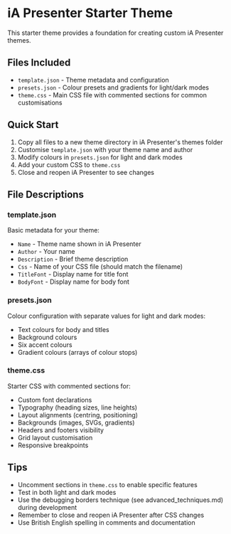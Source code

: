 # iA Presenter Starter Theme

This starter theme provides a foundation for creating custom iA Presenter themes.

## Files Included

- `template.json` - Theme metadata and configuration
- `presets.json` - Colour presets and gradients for light/dark modes
- `theme.css` - Main CSS file with commented sections for common customisations

## Quick Start

1. Copy all files to a new theme directory in iA Presenter's themes folder
2. Customise `template.json` with your theme name and author
3. Modify colours in `presets.json` for light and dark modes
4. Add your custom CSS to `theme.css`
5. Close and reopen iA Presenter to see changes

## File Descriptions

### template.json

Basic metadata for your theme:
- `Name` - Theme name shown in iA Presenter
- `Author` - Your name
- `Description` - Brief theme description
- `Css` - Name of your CSS file (should match the filename)
- `TitleFont` - Display name for title font
- `BodyFont` - Display name for body font

### presets.json

Colour configuration with separate values for light and dark modes:
- Text colours for body and titles
- Background colours
- Six accent colours
- Gradient colours (arrays of colour stops)

### theme.css

Starter CSS with commented sections for:
- Custom font declarations
- Typography (heading sizes, line heights)
- Layout alignments (centring, positioning)
- Backgrounds (images, SVGs, gradients)
- Headers and footers visibility
- Grid layout customisation
- Responsive breakpoints

## Tips

- Uncomment sections in `theme.css` to enable specific features
- Test in both light and dark modes
- Use the debugging borders technique (see advanced_techniques.md) during development
- Remember to close and reopen iA Presenter after CSS changes
- Use British English spelling in comments and documentation
